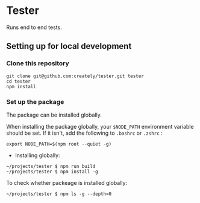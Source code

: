 # Tester

Runs end to end tests.

## Setting up for local development

### Clone this repository

```shell
git clone git@github.com:creately/tester.git tester
cd tester
npm install
```

### Set up the package

The package can be installed globally.

When installing the package globally, your `$NODE_PATH` environment variable should be set. If it isn't, add the following to `.bashrc` or `.zshrc` :
```
export NODE_PATH=$(npm root --quiet -g)
```

- Installing globally:
```shell
~/projects/tester $ npm run build
~/projects/tester $ npm install -g
```

To check whether packeage is installed globally:
```shell
~/projects/tester $ npm ls -g --depth=0
```
